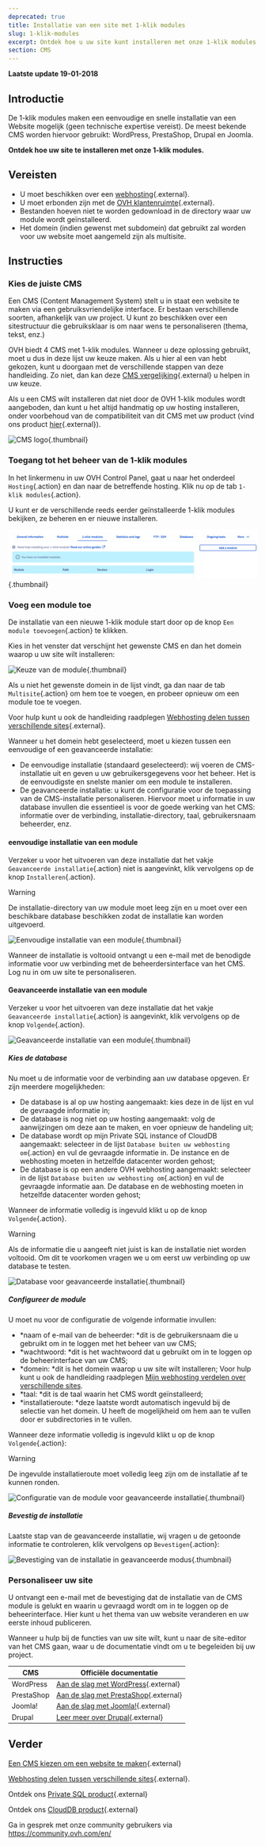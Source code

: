 ```yaml
---
deprecated: true
title: Installatie van een site met 1-klik modules
slug: 1-klik-modules
excerpt: Ontdek hoe u uw site kunt installeren met onze 1-klik modules
section: CMS
---
```


**Laatste update 19-01-2018**

## Introductie

De 1-klik modules maken een eenvoudige en snelle installatie van een Website mogelijk (geen technische expertise vereist).  De meest bekende CMS worden hiervoor gebruikt: WordPress, PrestaShop, Drupal en Joomla.

**Ontdek hoe uw site te installeren met onze 1-klik modules.**

## Vereisten

- U moet beschikken over een [webhosting](https://www.ovhcloud.com/nl/web-hosting/){.external}.
- U moet erbonden zijn met de [OVH klantenruimte](https://www.ovh.com/auth/?action=gotomanager&from=https://www.ovh.nl/&ovhSubsidiary=nl){.external}.
- Bestanden hoeven niet te worden gedownload in de directory waar uw module wordt geïnstalleerd.
- Het domein (indien gewenst met subdomein) dat gebruikt zal worden voor uw website moet aangemeld zijn als multisite.

## Instructies

### Kies de juiste CMS

Een CMS (Content Management System) stelt u in staat een website te maken via een gebruiksvriendelijke interface. Er bestaan verschillende soorten, afhankelijk van uw project. U kunt zo beschikken over een sitestructuur die gebruiksklaar is om naar wens te personaliseren (thema, tekst, enz.)

OVH biedt 4 CMS met 1-klik modules. Wanneer u deze oplossing gebruikt, moet u dus in deze lijst uw keuze maken. Als u hier al een van hebt gekozen, kunt u doorgaan met de verschillende stappen van deze handleiding. Zo niet, dan kan deze [CMS vergelijking](https://www.ovhcloud.com/nl/web-hosting/uc-cms-comparison/){.external} u helpen in uw keuze.

Als u een CMS wilt installeren dat niet door de OVH 1-klik modules wordt aangeboden, dan kunt u het altijd handmatig op uw hosting installeren, onder voorbehoud van de compatibiliteit van dit CMS met uw product (vind ons product [hier](https://www.ovhcloud.com/nl/web-hosting/){.external}).

![CMS logo](images/CMS_logo.png){.thumbnail}

### Toegang tot het beheer van de 1-klik modules

In het linkermenu in uw OVH Control Panel, gaat u naar het onderdeel `Hosting`{.action} en dan naar de betreffende hosting. Klik nu op de tab `1-klik modules`{.action}.

U kunt er de verschillende reeds eerder geïnstalleerde 1-klik modules bekijken, ze beheren en er nieuwe installeren.

![Toegang tot het onderdeel 1 klik modules](images/access_to_the_1_click_modules_section.png){.thumbnail}

### Voeg een module toe

De installatie van een nieuwe 1-klik module start door op de knop `Een module toevoegen`{.action} te klikken.

Kies in het venster dat verschijnt het gewenste CMS en dan het domein waarop u uw site wilt installeren:

![Keuze van de module](images/add_a_module.png){.thumbnail}

Als u niet het gewenste domein in de lijst vindt, ga dan naar de tab `Multisite`{.action} om hem toe te voegen, en probeer opnieuw om een module toe te voegen.

Voor hulp kunt u ook de handleiding raadplegen [Webhosting delen tussen verschillende sites](https://docs.ovh.com/nl/hosting/multisite-configuratie-meerdere-websites/){.external}.

Wanneer u het domein hebt geselecteerd, moet u kiezen tussen een eenvoudige of een geavanceerde installatie:

- De eenvoudige installatie (standaard geselecteerd): wij voeren de CMS-installatie uit en geven u uw gebruikersgegevens voor het beheer. Het is de eenvoudigste en snelste manier om een module te installeren.
- De geavanceerde installatie: u kunt de configuratie voor de toepassing van de CMS-installatie personaliseren. Hiervoor moet u informatie in uw database invullen die essentieel is voor de goede werking van het CMS: informatie over de verbinding, installatie-directory, taal, gebruikersnaam beheerder, enz.

#### eenvoudige installatie van een module

Verzeker u voor het uitvoeren van deze installatie dat het vakje `Geavanceerde installatie`{.action} niet is aangevinkt, klik vervolgens op de knop `Installeren`{.action}.

> [!warning]
>
> De installatie-directory van uw module moet leeg zijn en u moet over een beschikbare database beschikken zodat de installatie kan worden uitgevoerd. 
> 

![Eenvoudige installatie van een module](images/choose_installation.png){.thumbnail}

Wanneer de installatie is voltooid ontvangt u een e-mail met de benodigde informatie voor uw verbinding met de beheerdersinterface van het CMS. Log nu in om uw site te personaliseren.

#### Geavanceerde installatie van een module

Verzeker u voor het uitvoeren van deze installatie dat het vakje `Geavanceerde installatie`{.action} is aangevinkt, klik vervolgens op de knop `Volgende`{.action}.

![Geavanceerde installatie van een module](images/advanced_installation.png){.thumbnail}

##### Kies de database 

Nu moet u de informatie voor de verbinding aan uw database opgeven. Er zijn meerdere mogelijkheden:

- De database is al op uw hosting aangemaakt: kies deze in de lijst en vul de gevraagde informatie in;
- De database is nog niet op uw hosting aangemaakt: volg de aanwijzingen om deze aan te maken, en voer opnieuw de handeling uit;
- De database wordt op mijn Private SQL instance of CloudDB aangemaakt: selecteer in de lijst `Database buiten uw webhosting om`{.action} en vul de gevraagde informatie in. De instance en de webhosting moeten in hetzelfde datacenter worden gehost;
- De database is op een andere OVH webhosting aangemaakt: selecteer in de lijst `Database buiten uw webhosting om`{.action} en vul de gevraagde informatie aan. De database en de webhosting moeten in hetzelfde datacenter worden gehost;

Wanneer de informatie volledig is ingevuld klikt u op de knop `Volgende`{.action}.

> [!warning]
>
> Als de informatie die u aangeeft niet juist is kan de installatie niet worden voltooid. Om dit te voorkomen vragen we u om eerst uw verbinding op uw database te testen.
> 

![Database voor geavanceerde installatie](images/advanced_installation_database.png){.thumbnail}

##### Configureer de module 

U moet nu voor de configuratie de volgende informatie invullen:

- *naam of e-mail van de beheerder: *dit is de gebruikersnaam die u gebruikt om in te loggen met het beheer van uw CMS; 
- *wachtwoord: *dit is het wachtwoord dat u gebruikt om in te loggen op de beheerinterface van uw CMS;
- *domein: *dit is het domein waarop u uw site wilt installeren;
Voor hulp kunt u ook de handleiding raadplegen [Mijn webhosting verdelen over verschillende sites](https://docs.ovh.com/nl/hosting/multisite-configuratie-meerdere-websites/).
- *taal: *dit is de taal waarin het CMS wordt geïnstalleerd;
- *installatieroute: *deze laatste wordt automatisch ingevuld bij de selectie van het domein. U heeft de mogelijkheid om hem aan te vullen door er subdirectories in te vullen. 

Wanneer deze informatie volledig is ingevuld klikt u op de knop `Volgende`{.action}:

> [!warning]
>
> De ingevulde installatieroute moet volledig leeg zijn om de installatie af te kunnen ronden.
> 

![Configuratie van de module voor geavanceerde installatie](images/advanced_installation_configuration.png){.thumbnail}

##### Bevestig de installatie 

Laatste stap van de geavanceerde installatie, wij vragen u de getoonde informatie te controleren, klik vervolgens op `Bevestigen`{.action}:

![Bevestiging van de installatie in geavanceerde modus](images/advanced_installation_summary.png){.thumbnail}

### Personaliseer uw site 

U ontvangt een e-mail met de bevestiging dat de installatie van de CMS module is gelukt en waarin u gevraagd wordt om in te loggen op de beheerinterface. Hier kunt u het thema van uw website veranderen en uw eerste inhoud publiceren.

Wanneer u hulp bij de functies van uw site wilt, kunt u naar de site-editor van het CMS gaan, waar u de documentatie vindt om u te begeleiden bij uw project.

|CMS|Officiële documentatie|
|---|---|
|WordPress|[Aan de slag met WordPress](https://wordpress.org/support/article/first-steps-with-wordpress/){.external}|
|PrestaShop|[Aan de slag met PrestaShop](http://doc.prestashop.com/display/PS17/Getting+Started){.external}|
|Joomla!|[Aan de slag met Joomla!](https://www.joomla.org/about-joomla/getting-started.html){.external}|
|Drupal|[Leer meer over Drupal](https://www.drupal.org/docs/7/understanding-drupal/overview){.external}|

## Verder

[Een CMS kiezen om een website te maken](https://www.ovhcloud.com/nl/web-hosting/uc-cms-comparison/){.external}

[Webhosting delen tussen verschillende sites](https://docs.ovh.com/nl/hosting/multisite-configuratie-meerdere-websites/){.external}.

Ontdek ons [Private SQL product](https://www.ovhcloud.com/nl/web-hosting/options/start-sql/){.external}

Ontdek ons [CloudDB product](https://www.ovh.nl/cloud/cloud-databases/){.external}

Ga in gesprek met onze community gebruikers via <https://community.ovh.com/en/>

